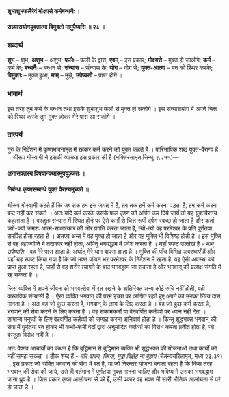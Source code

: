 #### शुभाशुभफलैरेवं मोक्ष्यसे कर्मबन्धनैः ।
#### सन्न्यासयोगयुक्तात्मा विमुक्तो मामुपैष्यसि ॥ २८ ॥

### शब्दार्थ

**शुभ** – शुभ; **अशुभ** – अशुभ; **फलैः** – फलों के द्वारा; **एवम्** – इस प्रकार; **मोक्ष्यसे** – मुक्त हो जाओगे; **कर्म** – कर्म के; **बन्धनैः** – बन्धन से; **संन्यास** – संन्यास के; **योग** – योग से; **युक्त-आत्मा** – मन को स्थिर करके; **विमुक्तः** – मुक्त हुआ; **माम्** – मुझे; **उपैष्यसी** – प्राप्त होगे ।

### भावार्थ

इस तरह तुम कर्म के बन्धन तथा इसके शुभाशुभ फलों से मुक्त हो सकोगे । इस संन्यासयोग में अपने चित्त को स्थिर करके तुम मुक्त होकर मेरे पास आ सकोगे ।

### तात्पर्य

गुरु के निर्देशन में कृष्णभावनामृत में रहकर कर्म करने को युक्त कहते हैं । पारिभाषिक शब्द युक्त-वैराग्य है । श्रीरूप गोस्वामी ने इसकी व्याख्या इस प्रकार की है (भक्तिरसामृत सिन्धु २.२५५)—

#### अनासक्तस्य विषयान्यथाहमुपयुञ्जतः ।
#### निर्बन्धः कृष्णसम्बन्धे युक्तं वैराग्यमुच्यते ॥

श्रीरूप गोस्वामी कहते हैं कि जब तक हम इस जगत् में हैं, तब तक हमें कर्म करना पड़ता है, हम कर्म करना बन्द नहीं कर सकते । अतः यदि कर्म करके उसके फल कृष्ण को अर्पित कर दिये जायँ तो यह युक्तवैराग्य कहलाता है । वस्तुतः संन्यास में स्थित होने पर ऐसे कर्मों से चित्त रूपी दर्पण स्वच्छ हो जाता है और कर्ता ज्यों-ज्यों क्रमशः आत्म-साक्षात्कार की ओर प्रगति करता जाता है, त्यों-त्यों वह परमेश्वर के प्रति पूर्णतया समर्पित होता रहता है । अतएव अन्त में वह मुक्त हो जाता है और यह मुक्ति भी विशिष्ट होती है । इस मुक्ति से वह ब्रह्मज्योति में तदाकार नहीं होता, अपितु भगवद्धाम में प्रवेश करता है । यहाँ स्पष्ट उल्लेख है - *माम् उपैष्यसि* - वह मेरे पास आता है, अर्थात् मेरे धाम वापस आता है । मुक्ति की पाँच विभिन्न अवस्थाएँ हैं और यहाँ यह स्पष्ट किया गया है कि जो भक्त जीवन भर परमेश्वर के निर्देशन में रहता है, वह ऐसी अवस्था को प्राप्त हुआ रहता है, जहाँ से वह शरीर त्यागने के बाद भगवद्धाम जा सकता है और भगवान् की प्रत्यक्ष संगति में रह सकता है ।

जिस व्यक्ति में अपने जीवन को भगवत्सेवा में रत रखने के अतिरिक्त अन्य कोई रुचि नहीं होती, वही वास्तविक संन्यासी है । ऐसा व्यक्ति भगवान् की परम इच्छा पर आश्रित रहते हुए अपने को उनका नित्य दास मानता है । अतः वह जो कुछ करता है, भगवान् के लाभ के लिए करता है । वह जो कुछ कर्म करता है, भगवान् की सेवा करने के लिए करता है । वह सकामकर्मों या वेदवर्णित कर्तव्यों पर ध्यान नहीं देता । सामान्य मनुष्यों के लिए वेदवर्णित कर्तव्यों को सम्पन्न करना अनिवार्य होता है । किन्तु शुद्धभक्त भगवान् की सेवा में पूर्णतया रत होकर भी कभी-कभी वेदों द्वारा अनुमोदित कर्तव्यों का विरोध करता प्रतीत होता है, जो वस्तुतः विरोध नहीं है ।

अतः वैष्णव आचार्यों का कथन है कि बुद्धिमान से बुद्धिमान व्यक्ति भी शुद्धभक्त की योजनाओं तथा कार्यों को नहीं समझ सकता । ठीक शब्द हैं - *ताँर वाक्य, क्रिया, मुद्रा विज्ञेह ना बुझय* (चैतन्यचरितामृत, मध्य २३.३९) । इस प्रकार जो व्यक्ति भगवान् की सेवा में रत है, या जो निरन्तर योजना बनाता रहता है कि किस तरह भगवान् की सेवा की जाये, उसे ही वर्तमान में पूर्णतया मुक्त मानना चाहिए और भविष्य में उसका भगवद्धाम जाना ध्रुव है । जिस प्रकार कृष्ण आलोचना से परे हैं, उसी प्रकार वह भक्त भी सारी भौतिक आलोचना से परे हो जाता है ।